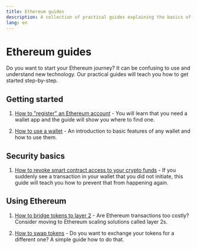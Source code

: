 ```yaml
---
title: Ethereum guides
description: A collection of practical guides explaining the basics of using Ethereum for beginners.
lang: en
---
```


# Ethereum guides

Do you want to start your Ethereum journey? It can be confusing to use and understand new technology. Our practical guides will teach you how to get started step-by-step.

## Getting started

1. [How to "register" an Ethereum account](/guides/how-to-register-an-ethereum-account/) - You will learn that you need a wallet app and the guide will show you where to find one.

2. [How to use a wallet](/guides/how-to-use-a-wallet/) - An introduction to basic features of any wallet and how to use them.

## Security basics

1. [How to revoke smart contract access to your crypto funds](/guides/how-to-revoke-token-access/) - If you suddenly see a transaction in your wallet that you did not initiate, this guide will teach you how to prevent that from happening again.

## Using Ethereum

1. [How to bridge tokens to layer 2](/guides/how-to-use-a-bridge/) - Are Ethereum transactions too costly? Consider moving to Ethereum scaling solutions called layer 2s.

2. [How to swap tokens](/guides/how-to-swap-tokens/) - Do you want to exchange your tokens for a different one? A simple guide how to do that.
